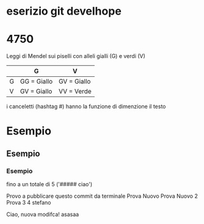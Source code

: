 # eserizio git develhope 
# 4750
Leggi di Mendel sui piselli con alleli gialli (G) e verdi (V)

|   | G           | V           |
|---|-------------|-------------|
| G | GG = Giallo | GV = Giallo |
| V | GV = Giallo | VV = Verde  |

i canceletti (hashtag #) hanno la funzione di dimenzione il testo
# Esempio 
## Esempio
### Esempio 
fino a un totale di 5 ('##### ciao')

Provo a pubblicare questo commit da terminale
Prova Nuovo
Prova Nuovo 2
Prova 3 4 stefano


Ciao, nuova modifca!
asasaa
